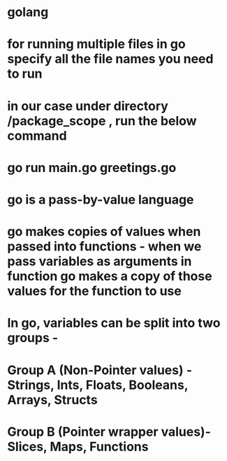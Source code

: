 # golang 

# for running multiple files in go specify all the file names you need to run
# in our case under directory /package_scope , run the below command
# go run main.go greetings.go

# go is a pass-by-value language
# go makes copies of values when passed into functions - when we pass variables as arguments in function go makes a copy of those values for the function to use
# In go, variables can be split into two groups - 
# Group A (Non-Pointer values) - Strings, Ints, Floats, Booleans, Arrays, Structs
# Group B (Pointer wrapper values)- Slices, Maps, Functions
